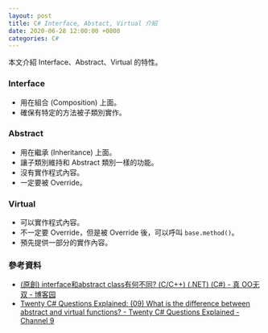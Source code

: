 ```yaml
---
layout: post
title: C# Interface, Abstact, Virtual 介紹
date: 2020-06-28 12:00:00 +0800
categories: C#
--- 
```


本文介紹 Interface、Abstract、Virtual 的特性。

### Interface

- 用在組合 (Composition) 上面。
- 確保有特定的方法被子類別實作。

### Abstract

- 用在繼承 (Inheritance) 上面。
- 讓子類別維持和 Abstract 類別一樣的功能。
- 沒有實作程式內容。
- 一定要被 Override。

### Virtual

- 可以實作程式內容。
- 不一定要 Override，但是被 Override 後，可以呼叫 `base.method()`。
- 預先提供一部分的實作內容。

### 參考資料

- [(原創) interface和abstract class有何不同? (C/C++) (.NET) (C#) - 真 OO无双 - 博客园](https://www.cnblogs.com/oomusou/archive/2007/05/07/738311.html)
- [Twenty C# Questions Explained: (09) What is the difference between abstract and virtual functions? - Twenty C# Questions Explained - Channel 9](https://channel9.msdn.com/Series/Twenty-C-Questions-Explained/09)